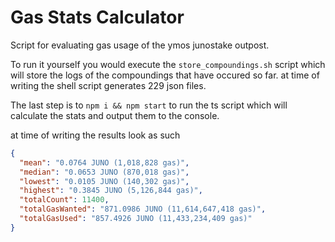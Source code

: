 # Gas Stats Calculator

Script for evaluating gas usage of the ymos junostake outpost.

To run it yourself you would execute the `store_compoundings.sh` script which will store the logs of the compoundings that have occured so far. at time of writing the shell script generates 229 json files.

The last step is to `npm i && npm start` to run the ts script which will calculate the stats and output them to the console.

at time of writing the results look as such

```json
{
  "mean": "0.0764 JUNO (1,018,828 gas)",
  "median": "0.0653 JUNO (870,018 gas)",
  "lowest": "0.0105 JUNO (140,302 gas)",
  "highest": "0.3845 JUNO (5,126,844 gas)",
  "totalCount": 11400,
  "totalGasWanted": "871.0986 JUNO (11,614,647,418 gas)",
  "totalGasUsed": "857.4926 JUNO (11,433,234,409 gas)"
}
```
